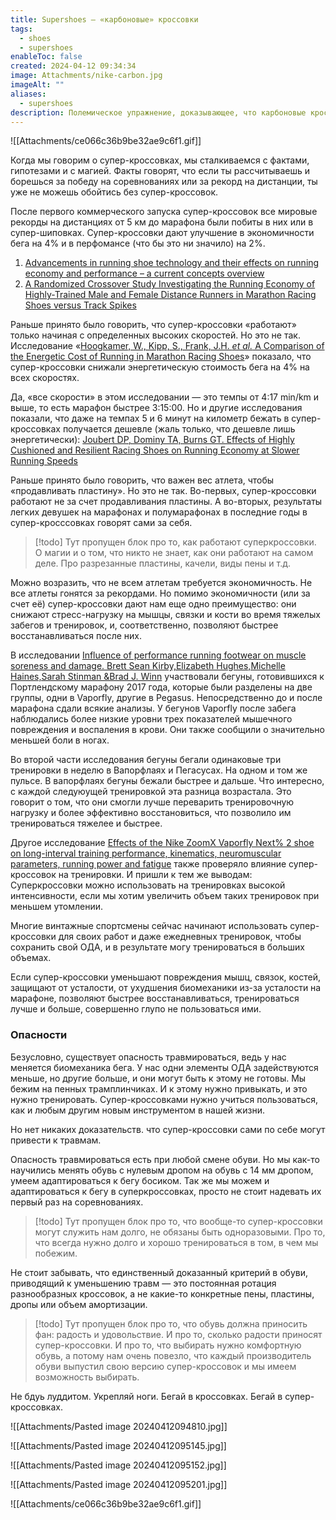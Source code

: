 ```yaml
---
title: Supershoes — «карбоновые» кроссовки
tags:
  - shoes
  - supershoes
enableToc: false
created: 2024-04-12 09:34:34
image: Attachments/nike-carbon.jpg
imageAlt: ""
aliases:
  - supershoes
description: Полемическое упражнение, доказывающее, что карбоновые кроссовки сегодня не только необходимы, но и полезны. Сделано в качестве подготовки к короткому докладу, отражает моё мнение на 90%.
---
```

![[Attachments/ce066c36b9be32ae9c6f1.gif]]

Когда мы говорим о супер-кроссовках, мы сталкиваемся с фактами, гипотезами и с магией. Факты говорят, что если ты рассчитываешь и борешься за победу на соревнованиях или за рекорд на дистанции, ты уже не можешь обойтись без супер-кроссовок.

После первого коммерческого запуска супер-кроссовок все мировые рекорды на дистанциях от 5 км до марафона были побиты в них или в супер-шиповках. Супер-кроссовки дают улучшение в экономичности бега на 4% и в перфомансе (что бы это ни значило) на 2%.

1. [Advancements in running shoe technology and their effects on running economy and performance – a current concepts overview](https://www.tandfonline.com/doi/full/10.1080/14763141.2022.2110512?needAccess=true)
2. [A Randomized Crossover Study Investigating the Running Economy of Highly-Trained Male and Female Distance Runners in Marathon Racing Shoes versus Track Spikes](https://pubmed.ncbi.nlm.nih.gov/30374945/)

Раньше принято было говорить, что супер-кроссовки «работают» только начиная с определенных высоких скоростей. Но это не так. Исследование «[Hoogkamer, W., Kipp, S., Frank, J.H. _et al._ A Comparison of the Energetic Cost of Running in Marathon Racing Shoes](https://link.springer.com/article/10.1007/s40279-017-0811-2)» показало, что супер-кроссовки снижали энергетическую стоимость бега на 4% на всех скоростях. 

Да, «все скорости» в этом исследовании — это темпы от 4:17 min/km и выше, то есть марафон быстрее 3:15:00. Но и другие исследования показали, что даже на темпах 5 и 6 минут на километр бежать в супер-кроссовках получается дешевле (жаль только, что дешевле лишь энергетически): [Joubert DP, Dominy TA, Burns GT. Effects of Highly Cushioned and Resilient Racing Shoes on Running Economy at Slower Running Speeds](https://pubmed.ncbi.nlm.nih.gov/36626911/)

Раньше принято было говорить, что важен вес атлета, чтобы «продавливать пластину». Но это не так. Во-первых, супер-кроссовки работают не за счет продавливания пластины. А во-вторых, результаты легких девушек на марафонах и полумарафонах в последние годы в супер-кросссовках говорят сами за себя.

> [!todo]
> Тут пропущен блок про то, как работают суперкроссовки. О магии и о том, что никто не знает, как они работают на самом деле. Про разрезанные пластины, качели, виды пены и т.д.

Можно возразить, что не всем атлетам требуется экономичность. Не все атлеты гонятся за рекордами. Но помимо экономичности (или за счет её) супер-кроссовки дают нам еще одно преимущество: они снижают стресс-нагрузку на мышцы, связки и кости во время тяжелых забегов и тренировок, и, соответственно, позволяют быстрее восстанавливаться после них. 

В исследовании [Influence of performance running footwear on muscle soreness and damage. Brett Sean Kirby,Elizabeth Hughes,Michelle Haines,Sarah Stinman &Brad J. Winn](https://www.tandfonline.com/doi/full/10.1080/19424280.2019.1606325) участвовали бегуны, готовившихся к Портлендскому марафону 2017 года, которые были разделены на две группы, одни в Vaporfly, другие в Pegasus. Непосредственно до и после марафона сдали всякие анализы. У бегунов Vaporfly после забега наблюдались более низкие уровни трех показателей мышечного повреждения и воспаления в крови. Они также сообщили о значительно меньшей боли в ногах.

Во второй части исследования бегуны бегали одинаковые три тренировки в неделю в Вапорфлаях и Пегасусах. На одном и том же пульсе. В вапорфлаях бегуны бежали быстрее и дальше. Что интересно, с каждой следуюущей тренировкой эта разница возрастала. Это говорит о том, что они смогли лучше переварить тренировочную нагрузку и более эффективно восстановиться, что позволило им тренироваться тяжелее и быстрее.

Другое исследование [Effects of the Nike ZoomX Vaporfly Next% 2 shoe on long-interval training performance, kinematics, neuromuscular parameters, running power and fatigue](https://pubmed.ncbi.nlm.nih.gov/36680410/) также проверяло влияние супер-кроссовок на тренировки. И пришли к тем же выводам: Суперкроссовки можно использовать на тренировках высокой интенсивности, если мы хотим увеличить объем таких тренировок при меньшем утомлении.

Многие винтажные спортсмены сейчас начинают использовать супер-кроссовки для своих работ и даже ежедневных тренировок, чтобы сохранить свой ОДА, и в результате могу тренироваться в больших объемах.

Если супер-кроссовки уменьшают повреждения мышц, связок, костей, защищают от усталости, от ухудшения биомеханики из-за усталости на марафоне, позволяют быстрее восстанавливаться, тренироваться лучше и больше, совершенно глупо не пользоваться ими.
### Опасности
Безусловно, существует опасность травмироваться, ведь у нас меняется биомеханика бега. У нас одни элементы ОДА задействуются меньше, но другие больше, и они могут быть к этому не готовы. Мы бежим на пенных трамплинчиках. И к этому нужно привыкать, и это нужно тренировать. Супер-кроссовками нужно учиться пользоваться, как и любым другим новым инструментом в нашей жизни. 

Но нет никаких доказательств. что супер-кроссовки сами по себе могут привести к травмам. 

Опасность травмироваться есть при любой смене обуви. Но мы как-то научились менять обувь с нулевым дропом на обувь с 14 мм дропом, умеем адаптироваться к бегу босиком. Так же мы можем и адаптироваться к бегу в суперкроссовках, просто не стоит надевать их первый раз на соревнованиях.

> [!todo]
> Тут пропущен блок про то, что вообще-то супер-кроссовки могут служить нам долго, не обязаны быть одноразовыми. Про то, что всегда нужно долго и хорошо тренироваться в том, в чем мы побежим.

Не стоит забывать, что единственный доказанный критерий в обуви, приводящий к уменьшению травм — это постоянная ротация разнообразных кроссовок, а не какие-то конкретные пены, пластины, дропы или объем амортизации.

> [!todo]
> Тут пропущен блок про то, что обувь должна приносить фан: радость и удовольствие. И про то, сколько радости приносят супер-кроссовки. И про то, что выбирать нужно комфортную обувь, а потому нам очень повезло, что каждый производитель обуви выпустил свою версию супер-кроссовок и мы имеем возможность выбирать.

Не бдуь луддитом. Укрепляй ноги. Бегай в кроссовках. Бегай в супер-кроссовках.

![[Attachments/Pasted image 20240412094810.jpg]]

![[Attachments/Pasted image 20240412095145.jpg]]

![[Attachments/Pasted image 20240412095152.jpg]]

![[Attachments/Pasted image 20240412095201.jpg]]

![[Attachments/ce066c36b9be32ae9c6f1.gif]]